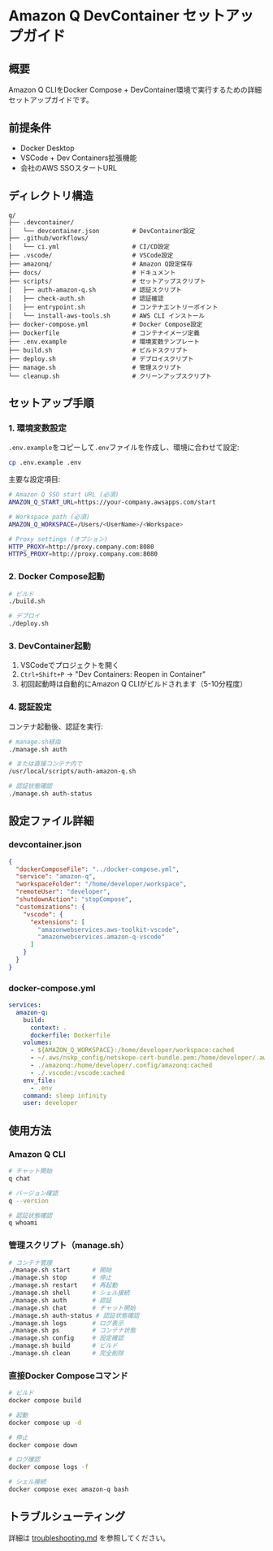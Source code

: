 # Amazon Q DevContainer セットアップガイド

## 概要

Amazon Q CLIをDocker Compose + DevContainer環境で実行するための詳細セットアップガイドです。

## 前提条件

- Docker Desktop
- VSCode + Dev Containers拡張機能
- 会社のAWS SSOスタートURL

## ディレクトリ構造

```
q/
├── .devcontainer/
│   └── devcontainer.json         # DevContainer設定
├── .github/workflows/
│   └── ci.yml                    # CI/CD設定
├── .vscode/                      # VSCode設定
├── amazonq/                      # Amazon Q設定保存
├── docs/                         # ドキュメント
├── scripts/                      # セットアップスクリプト
│   ├── auth-amazon-q.sh          # 認証スクリプト
│   ├── check-auth.sh             # 認証確認
│   ├── entrypoint.sh             # コンテナエントリーポイント
│   └── install-aws-tools.sh      # AWS CLI インストール
├── docker-compose.yml            # Docker Compose設定
├── Dockerfile                    # コンテナイメージ定義
├── .env.example                  # 環境変数テンプレート
├── build.sh                      # ビルドスクリプト
├── deploy.sh                     # デプロイスクリプト
├── manage.sh                     # 管理スクリプト
└── cleanup.sh                    # クリーンアップスクリプト
```

## セットアップ手順

### 1. 環境変数設定

`.env.example`をコピーして`.env`ファイルを作成し、環境に合わせて設定:

```bash
cp .env.example .env
```

主要な設定項目:
```bash
# Amazon Q SSO start URL (必須)
AMAZON_Q_START_URL=https://your-company.awsapps.com/start

# Workspace path (必須)
AMAZON_Q_WORKSPACE=/Users/<UserName>/<Workspace>

# Proxy settings (オプション)
HTTP_PROXY=http://proxy.company.com:8080
HTTPS_PROXY=http://proxy.company.com:8080
```

### 2. Docker Compose起動

```bash
# ビルド
./build.sh

# デプロイ
./deploy.sh
```

### 3. DevContainer起動

1. VSCodeでプロジェクトを開く
2. `Ctrl+Shift+P` → "Dev Containers: Reopen in Container"
3. 初回起動時は自動的にAmazon Q CLIがビルドされます（5-10分程度）

### 4. 認証設定

コンテナ起動後、認証を実行:

```bash
# manage.sh経由
./manage.sh auth

# または直接コンテナ内で
/usr/local/scripts/auth-amazon-q.sh

# 認証状態確認
./manage.sh auth-status
```

## 設定ファイル詳細

### devcontainer.json

```json
{
  "dockerComposeFile": "../docker-compose.yml",
  "service": "amazon-q",
  "workspaceFolder": "/home/developer/workspace",
  "remoteUser": "developer",
  "shutdownAction": "stopCompose",
  "customizations": {
    "vscode": {
      "extensions": [
        "amazonwebservices.aws-toolkit-vscode",
        "amazonwebservices.amazon-q-vscode"
      ]
    }
  }
}
```

### docker-compose.yml

```yaml
services:
  amazon-q:
    build:
      context: .
      dockerfile: Dockerfile
    volumes:
      - ${AMAZON_Q_WORKSPACE}:/home/developer/workspace:cached
      - ~/.aws/nskp_config/netskope-cert-bundle.pem:/home/developer/.aws/nskp_config/netskope-cert-bundle.pem:cached
      - ./amazonq:/home/developer/.config/amazonq:cached
      - ./.vscode:/vscode:cached
    env_file:
      - .env
    command: sleep infinity
    user: developer
```

## 使用方法

### Amazon Q CLI

```bash
# チャット開始
q chat

# バージョン確認
q --version

# 認証状態確認
q whoami
```

### 管理スクリプト（manage.sh）

```bash
# コンテナ管理
./manage.sh start      # 開始
./manage.sh stop       # 停止
./manage.sh restart    # 再起動
./manage.sh shell      # シェル接続
./manage.sh auth       # 認証
./manage.sh chat       # チャット開始
./manage.sh auth-status # 認証状態確認
./manage.sh logs       # ログ表示
./manage.sh ps         # コンテナ状態
./manage.sh config     # 設定確認
./manage.sh build      # ビルド
./manage.sh clean      # 完全削除
```

### 直接Docker Composeコマンド

```bash
# ビルド
docker compose build

# 起動
docker compose up -d

# 停止
docker compose down

# ログ確認
docker compose logs -f

# シェル接続
docker compose exec amazon-q bash
```

## トラブルシューティング

詳細は [troubleshooting.md](troubleshooting.md) を参照してください。
